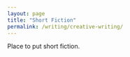 ```yaml
---
layout: page
title: "Short Fiction"
permalink: /writing/creative-writing/
---
```

Place to put short fiction.

